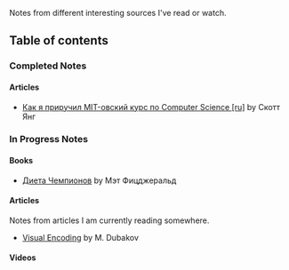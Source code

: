 Notes from different interesting sources I've read or watch.

## Table of contents

### Completed Notes

#### Articles
* [Как я приручил MIT-овский курс по Computer Science [ru]](cs-mit-course.md) by Скотт Янг

### In Progress Notes

#### Books

* [Диета Чемпионов](champion-diet.md) by Мэт Фицджеральд

#### Articles
Notes from articles I am currently reading somewhere.

* [Visual Encoding](visual-encoding.md) by M. Dubakov 

#### Videos
